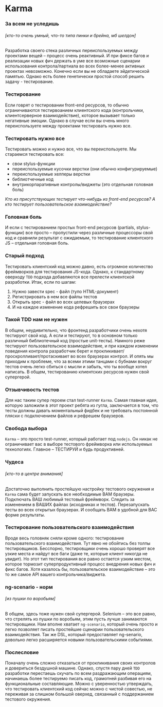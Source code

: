 # Karma

### За всем не уследишь
###### [кто-то очень умный, что-то типа пинки и брейна, мб шелдон]

Разработка своего стека различных переиспользуемых между проектами вещей – процесс очень реактивный. И при фиксе багов и реализации новых фич держать в уме все возможные сценарии использования контрола/партиала во всех более-менее активных проектах невозможно. Конечно если вы не обладаете эйдетической памятью. Однако есть более генетически простой способ решить задачу - тестирование.

### Тестирование

Если говрят о тестировании front-end ресурсов, то обычно ограничиваются тестирвоанием клиентского кода (контрольчики, клиентсерверное взаимодействие), которое вызывает только негативные эмоции. Однако в случае если вы очень много переиспользуете между проектами тестировать нужно все.

### Тестировать нужно все

Тестировать можно и нужно все, что вы переиспользуете. Мы стараемся тестировать все:
* свои stylus-функции
* переиспользуемые кусочки верстки (они обычно конфигурируемые)
* переиспользуемые хелперы верстки
* библиотчечные код
* внутрикорпаративные контролы/виджеты (это отдельная головная боль)

*Кто из присутствующих тестирует что-нибудь из front-end ресурсов? А кто тестирует пользовательское взаимодействие?*

### Головная боль
И если с тестированием простых front-end ресурсов (partials, stylus-функции) все просто – пропустили через различные процессоры свой код и сравнили результат с ожидаемым, то тестирование клиентского JS – отдельная головная боль.

### Старый подход

Тестировать клиентский код можно давно, есть огромное количество фреймворков для тестирования JS-кода. Однако, к стандартному оверходу `TDD` подхода добавляются все прелести клиентской разработки. Итак, если по шагам:

1. Нужно завести spec - файл (тупо HTML-документ)
2. Регистрировать в нем все файлы тестов
3. Открыть spec - файл во всех целевых браузерах
4. И на каждое изменение кода рефрешить все свои браузеры
 
### Такой TDD нам не нужен
В общем, неудивительно, что фронтенд разработчики очень нехотя тестируют свой код.
А если и тестируют, то в основном только различный библиотечный код (простые unit-тесты).
Намного реже тестируют пользовательское взаимодействие, и при каждом изменении поведения контрола разработчик берет и прокликивает/проскролливает/протаскивает во всех браузерах контрол.
И опять мы приходим к проблеме, что за всеми этими танцами с бубнами вокруг тестов очень легко сбиться с мысли и забыть, что ты вообще хотел написать.
В общем, тестированию клиентских ресурсов нужен свой супергерой.

### Отзывчивость тестов

Для нас таким супер героем стал test-runner `Karma`. Самая главная идея, которую заложили в этот проект ребята из гугла, заключается в том, что тесты должны давать моментальный фидбек и не требовать постоянной пляски с подключением файлов и рефрешем браузеров.

### Свобода выбора

`Karma` – это просто test-runner, который работает под `nodejs`. Он никак не ограничивает вас в выборе тестового фреймворка или используемых технологиях. Главное – ТЕСТИРУЙ и будь продуктивней.

### Чудеса
###### [кто-то в центре внимания]

Достаточно выполнить простейшую настройку тестового окружения и `Karma` сама будет запускать все необходимые ВАМ браузеры. Подключать ВАШ любимый тестовый фреймворк. Следить за изменением в ВАШИХ файлах (исходниках и тестов). Перезапускать тесты во всех открытых браузерах. И сообщать ВАМ в удобной для ВАС форме результаты.

### Тестирование пользовательского взаимодействия

Вроде весь головняк сняли кроме одного: тестирование пользовательского взаимодействия.
Тут явно не обойтись без толпы тестировщиков. Бесспорно, тестировщики очень хорошо проверят все узкие места и найдут все баги (даже те, которые клиент никогда не увидит). Но этот тип тестирования все равно остается узким местом, которое тормозит суперпродуктивный процесс внедрения новых фич и фикс багов. Хотя казалось бы, пользовательское взаимодействие – это то же самое API вашего контрольчика/виджета.

### ng-scenario - норм
###### [из пушки по воробьям]
В общем, здесь тоже нужен свой супергерой.
Selenium – это все равно, что стрелять из пушки по воробьям, этим пусть лучше занимаются тестировщики.
Нам вполне хватает `ng-scenario`, который очень просто и легко позволяет писать простейшие сценарии пользовательского взаимодействия. Так же DSL, который предоставляет ng-senario, довольно легко расширяется новыми пользовательскими событиями.

### Послесловие

Поначалу очень сложно отказаться от прокликивания своих контролов и довериться бездушной машине. Однако, спустя пару дней `TDD` разработки перестаешь скучать по всем раздражающим операциям, начинаешь более тестируемо писать код, грамотней разбивая его на функциональные составляющие.
Можно с уверенностью утверждать, что тестировать клиентский код сейчас можно с чистой совестью, не переживая за слишком большой оверхед, связанный с поддержанием тестового окружения.

